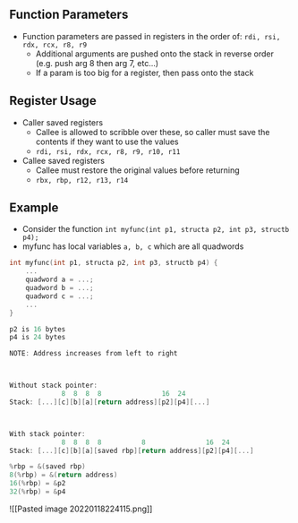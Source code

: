 ## Function Parameters
- Function parameters are passed in registers in the order of: `rdi, rsi, rdx, rcx, r8, r9`
	- Additional arguments are pushed onto the stack in reverse order (e.g. push arg 8 then arg 7, etc...)
	- If a param is too big for a register, then pass onto the stack

## Register Usage
- Caller saved registers
	- Callee is allowed to scribble over these, so caller must save the contents if they want to use the values
    - `rdi, rsi, rdx, rcx, r8, r9, r10, r11`
- Callee saved registers
	- Callee must restore the original values before returning
	- `rbx, rbp, r12, r13, r14`

## Example
- Consider the function `int myfunc(int p1, structa p2, int p3, structb p4);`
- myfunc has local variables `a, b, c` which are all quadwords

```c
int myfunc(int p1, structa p2, int p3, structb p4) {
	...
	quadword a = ...;
	quadword b = ...;
	quadword c = ...;
	...
}

p2 is 16 bytes
p4 is 24 bytes

NOTE: Address increases from left to right



Without stack pointer:
			 8  8  8  8               16  24
Stack: [...][c][b][a][return address][p2][p4][...] 



With stack pointer:
			 8  8  8  8          8               16  24
Stack: [...][c][b][a][saved rbp][return address][p2][p4][...] 

%rbp = &(saved rbp)
8(%rbp) = &(return address)
16(%rbp) = &p2
32(%rbp) = &p4
```

![[Pasted image 20220118224115.png]]